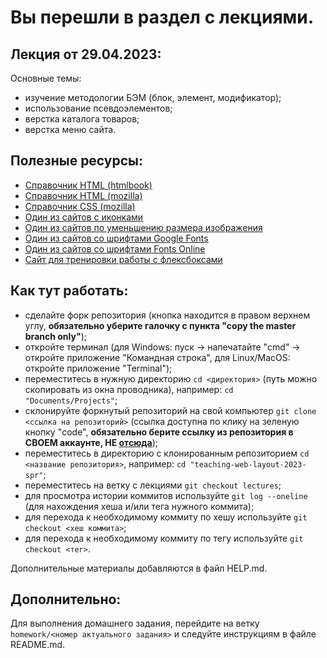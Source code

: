 # Вы перешли в раздел с лекциями.

## Лекция от 29.04.2023:

Основные темы:
- изучение методологии БЭМ (блок, элемент, модификатор);
- использование псевдоэлементов;
- верстка каталога товаров;
- верстка меню сайта.

## Полезные ресурсы:
- [Справочник HTML (htmlbook)](http://htmlbook.ru/)
- [Справочник HTML (mozilla)](https://developer.mozilla.org/en-US/docs/Web/HTML/)
- [Справочник CSS (mozilla)](https://developer.mozilla.org/ru/docs/Web/CSS)
- [Один из сайтов с иконками](https://www.flaticon.com/)
- [Один из сайтов по уменьшению размера изображения](https://imagecompressor.com/ru/)
- [Один из сайтов со шрифтами Google Fonts](https://fonts.google.com/)
- [Один из сайтов со шрифтами Fonts Online](https://fonts-online.ru)
- [Сайт для тренировки работы с флексбоксами](http://flexboxfroggy.com/#ru)

## Как тут работать:
- сделайте форк репозитория (кнопка находится в правом верхнем углу, **обязательно уберите галочку с пункта "copy the master branch only"**);
- откройте терминал (для Windows: пуск -> напечатайте "cmd" -> откройте приложение "Командная строка", для Linux/MacOS: откройте приложение "Terminal");
- переместитесь в нужную директорию `cd <директория>` (путь можно скопировать из окна проводника), например: `cd "Documents/Projects"`;
- склонируйте форкнутый репозиторий на свой компьютер `git clone <ссылка на репозиторий>` (ссылка доступна по клику на зеленую кнопку "code", **обязательно берите ссылку из репозитория в СВОЕМ аккаунте, НЕ [отсюда](https://github.com/ekertn7/teaching-web-layout-2023-spr)**);
- переместитесь в директорию с клонированным репозиторием `cd <название репозитория>`, например: `cd "teaching-web-layout-2023-spr"`;
- переместитесь на ветку с лекциями `git checkout lectures`;
- для просмотра истории коммитов используйте `git log --oneline` (для нахождения хеша и/или тега нужного коммита);
- для перехода к необходимому коммиту по хешу используйте `git checkout <хеш коммита>`;
- для перехода к необходимому коммиту по тегу используйте `git checkout <тег>`.

Дополнительные материалы добавляются в файл HELP.md.

## Дополнительно:

Для выполнения домашнего задания, перейдите на ветку `homework/<номер актуального задания>` и следуйте инструкциям в файле README.md.
